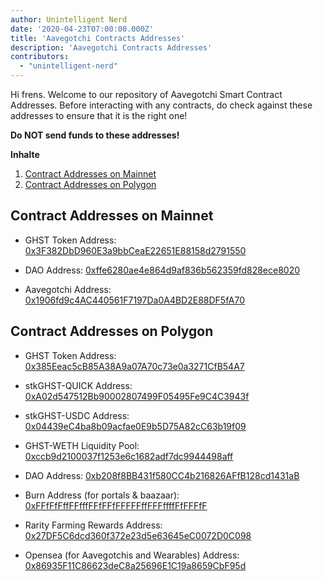 ```yaml
---
author: Unintelligent Nerd
date: '2020-04-23T07:00:00.000Z'
title: 'Aavegotchi Contracts Addresses'
description: 'Aavegotchi Contracts Addresses'
contributors:
  - "unintelligent-nerd"
---
```


Hi frens. Welcome to our repository of Aavegotchi Smart Contract Addresses. Before interacting with any contracts, do check against these addresses to ensure that it is the right one!

**Do NOT send funds to these addresses!**

<div class="contentsBox">

**Inhalte**

<ol>
<li><a href=#contract-addresses-on-mainnet>Contract Addresses on Mainnet</a></li>
<li><a href=#contract-addresses-on-polygon>Contract Addresses on Polygon</a></li>
</ol>

</div>

## Contract Addresses on Mainnet

* GHST Token Address: [0x3F382DbD960E3a9bbCeaE22651E88158d2791550](https://etherscan.io/address/0x3f382dbd960e3a9bbceae22651e88158d2791550)

* DAO Address: [0xffe6280ae4e864d9af836b562359fd828ece8020](https://etherscan.io/address/0xffe6280ae4e864d9af836b562359fd828ece8020)

* Aavegotchi Address: [0x1906fd9c4AC440561F7197Da0A4BD2E88DF5fA70](https://etherscan.io/address/0x1906fd9c4AC440561F7197Da0A4BD2E88DF5fA70)

## Contract Addresses on Polygon

* GHST Token Address: [0x385Eeac5cB85A38A9a07A70c73e0a3271CfB54A7](https://explorer-mainnet.maticvigil.com/address/0x385Eeac5cB85A38A9a07A70c73e0a3271CfB54A7)

* stkGHST-QUICK Address: [0xA02d547512Bb90002807499F05495Fe9C4C3943f](https://explorer-mainnet.maticvigil.com/address/0xA02d547512Bb90002807499F05495Fe9C4C3943f)

* stkGHST-USDC Address: [0x04439eC4ba8b09acfae0E9b5D75A82cC63b19f09](https://explorer-mainnet.maticvigil.com/address/0x04439eC4ba8b09acfae0E9b5D75A82cC63b19f09)

* GHST-WETH Liquidity Pool: [0xccb9d2100037f1253e6c1682adf7dc9944498aff](https://polygonscan.com/address/0xccb9d2100037f1253e6c1682adf7dc9944498aff)

* DAO Address: [0xb208f8BB431f580CC4b216826AFfB128cd1431aB](https://explorer-mainnet.maticvigil.com/address/0xb208f8BB431f580CC4b216826AFfB128cd1431aB/tokens)

* Burn Address (for portals & baazaar): [0xFFfFfFffFFfffFFfFFfFFFFFffFFFffffFfFFFfF](https://explorer-mainnet.maticvigil.com/address/0xFFfFfFffFFfffFFfFFfFFFFFffFFFffffFfFFFfF/tokens)

* Rarity Farming Rewards Address: [0x27DF5C6dcd360f372e23d5e63645eC0072D0C098](https://explorer-mainnet.maticvigil.com/address/0x27DF5C6dcd360f372e23d5e63645eC0072D0C098/token-transfers)

* Opensea (for Aavegotchis and Wearables) Address: [0x86935F11C86623deC8a25696E1C19a8659CbF95d](https://explorer-mainnet.maticvigil.com/address/0x86935F11C86623deC8a25696E1C19a8659CbF95d)

